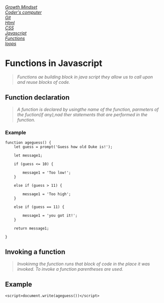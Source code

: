 [*Growth Mindset*](GrowthMindset.md)  
 [*Coder's computer*](codersComputer.md)    
[*Git*](GitNotes.md)  
[*Html*](HtmlStructures.md)  
[*CSS*](cssnotes.md)  
[*Javascript*](javascriptnotes.md)  
[*Functions*](functions.md)  
[*loops*](loops.md)   

# **Functions in Javascript**  
>*Functions ae building block in java script they allow us to call upon and reuse blocks of code.*  

## **Function declaration**  
>*A function is declared by usingthe name of the function, parmeters of the  fuction(if any),nad ther statements that are performed in the function.*  
### Example    

```
function ageguess() {
    let guess = prompt('Guess how old Duke is!');

    let message1;

    if (guess <= 10) {

        message1 = 'Too low!';
    }

    else if (guess > 11) {

        message1 = 'Too high';
    }

    else if (guess == 11) {

        message1 = 'you got it!';
    }

    return message1;

}
```

## **Invoking a function**  
>*Invokinmg the function runs that block of code  in the place it was invoked. To invoke a function parentheses are used.* 
## **Example**
```
<script>document.write(ageguess())</script>
```

